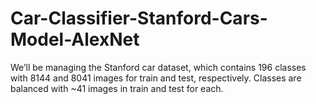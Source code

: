 # Car-Classifier-Stanford-Cars-Model-AlexNet
We’ll be managing the Stanford car dataset, which contains 196 classes with 8144 and 8041 images for train and test, respectively. Classes are balanced with ~41 images in train and test for each.
